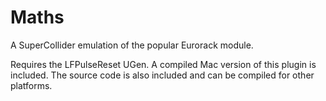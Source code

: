 # Maths

A SuperCollider emulation of the popular Eurorack module.

Requires the LFPulseReset UGen. A compiled Mac version of this plugin is included. The source code is also included and can be compiled for other platforms.